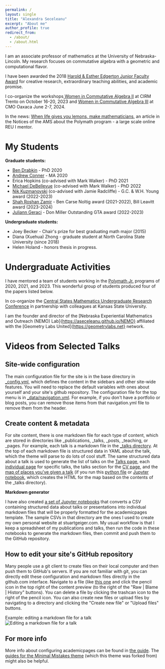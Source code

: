 ```yaml
---
permalink: /
layout: single
title: "Alexandra Seceleanu"
excerpt: "About me"
author_profile: true
redirect_from: 
  - /about/
  - /about.html
---
```


I am an associate professor of mathematics at the University of Nebraska-Lincoln. My research focuses on commutative algebra with a geometric and computational flavor.

I have been awarded the 2018 [Harold & Esther Edgerton Junior Faculty Award](https://executivevc.unl.edu/faculty/evaluation-recognition/awards/edgerton) for creative research, extraordinary teaching abilities, and academic promise.

I co-organize the workshops[ Women in Commutative Algebra II](https://mathstat.dal.ca/~faridi/WICAII) at CIRM Trento on October 16-20, 2023 and [Women in Commutative Algebra III](https://mathstat.dal.ca/~faridi/WICAIII) at CMO Oaxaca June 2-7, 2024.

In the news: [When life gives you lemons, make mathematicians](https://www.ams.org/journals/notices/202103/rnoti-p375.pdf), an article in the Notices of the AMS about the Polymath program - a large scale online REU I mentor.

My Students
========

**Graduate students:**
*  [Ben Drabkin](https://www.math.unl.edu/~bdrabkin2/) - PhD 2020
* [Andrew Conner](https://youtu.be/j368pBapgRE) - MA 2020
* Erica Hopkins (co-advised with Mark Walker) - PhD 2021
* [Michael DeBellevue](https://mpdebell.expressions.syr.edu) (co-advised with Mark Walker) - PhD 2022
* [Nik Kuzmanovski](https://www.nkuzmanovski.com) (co-advised with Jamie Radcliffe) - G.C. & W.H. Young award (2022-2023)
* [Shah Roshan Zamir](https://sroshanzamir2.github.io/index.html) - Ben Carse Noltig award (2021-2022), Bill Leavitt award (2023-2024)
* [Juliann Geraci](https://julianngeraci.github.io) - Don Miller Outstanding GTA award (2022-2023)

**Undergraduate students:**
* Joey Becker - Chair's prize for best graduating math major (2015)
* Diana (Xuehua) Zhong - graduate student at North Carolina State University (since 2018)
* Helen Holand - honors thesis in progress.


Undergraduate Activities
======

I have mentored a team of students working in the [Polymath Jr.](https://geometrynyc.wixsite.com/polymathreu) programs of 2020, 2021, and 2023. This wonderful group of students produced four of the papers listed below.

In co-organize the [Central States Mathematics Undergraduate Research Conference](https://math.unl.edu/events/cesmur) in partnership with colleagues at Kansas State University.

I am the founder and director of the [Nebraska Experiential Mathematics and Outreach (NEMO) Lab]{https://aseceleanu.github.io/NEMO} affiliated with the [Geometry Labs United]{https://geometrylabs.net}  network.

Videos from Selected Talks
======


Site-wide configuration
------
The main configuration file for the site is in the base directory in [_config.yml](https://github.com/academicpages/academicpages.github.io/blob/master/_config.yml), which defines the content in the sidebars and other site-wide features. You will need to replace the default variables with ones about yourself and your site's github repository. The configuration file for the top menu is in [_data/navigation.yml](https://github.com/academicpages/academicpages.github.io/blob/master/_data/navigation.yml). For example, if you don't have a portfolio or blog posts, you can remove those items from that navigation.yml file to remove them from the header. 

Create content & metadata
------
For site content, there is one markdown file for each type of content, which are stored in directories like _publications, _talks, _posts, _teaching, or _pages. For example, each talk is a markdown file in the [_talks directory](https://github.com/academicpages/academicpages.github.io/tree/master/_talks). At the top of each markdown file is structured data in YAML about the talk, which the theme will parse to do lots of cool stuff. The same structured data about a talk is used to generate the list of talks on the [Talks page](https://academicpages.github.io/talks), each [individual page](https://academicpages.github.io/talks/2012-03-01-talk-1) for specific talks, the talks section for the [CV page](https://academicpages.github.io/cv), and the [map of places you've given a talk](https://academicpages.github.io/talkmap.html) (if you run this [python file](https://github.com/academicpages/academicpages.github.io/blob/master/talkmap.py) or [Jupyter notebook](https://github.com/academicpages/academicpages.github.io/blob/master/talkmap.ipynb), which creates the HTML for the map based on the contents of the _talks directory).

**Markdown generator**

I have also created [a set of Jupyter notebooks](https://github.com/academicpages/academicpages.github.io/tree/master/markdown_generator
) that converts a CSV containing structured data about talks or presentations into individual markdown files that will be properly formatted for the academicpages template. The sample CSVs in that directory are the ones I used to create my own personal website at stuartgeiger.com. My usual workflow is that I keep a spreadsheet of my publications and talks, then run the code in these notebooks to generate the markdown files, then commit and push them to the GitHub repository.

How to edit your site's GitHub repository
------
Many people use a git client to create files on their local computer and then push them to GitHub's servers. If you are not familiar with git, you can directly edit these configuration and markdown files directly in the github.com interface. Navigate to a file (like [this one](https://github.com/academicpages/academicpages.github.io/blob/master/_talks/2012-03-01-talk-1.md) and click the pencil icon in the top right of the content preview (to the right of the "Raw | Blame | History" buttons). You can delete a file by clicking the trashcan icon to the right of the pencil icon. You can also create new files or upload files by navigating to a directory and clicking the "Create new file" or "Upload files" buttons. 

Example: editing a markdown file for a talk
![Editing a markdown file for a talk](/images/editing-talk.png)

For more info
------
More info about configuring academicpages can be found in [the guide](https://academicpages.github.io/markdown/). The [guides for the Minimal Mistakes theme](https://mmistakes.github.io/minimal-mistakes/docs/configuration/) (which this theme was forked from) might also be helpful.
